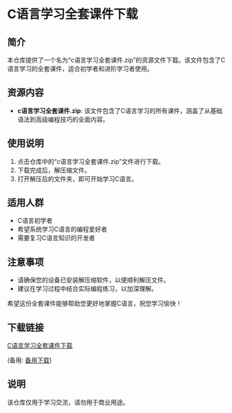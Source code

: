 # C语言学习全套课件下载

## 简介

本仓库提供了一个名为“c语言学习全套课件.zip”的资源文件下载。该文件包含了C语言学习的全套课件，适合初学者和进阶学习者使用。

## 资源内容

- **c语言学习全套课件.zip**: 该文件包含了C语言学习的所有课件，涵盖了从基础语法到高级编程技巧的全面内容。

## 使用说明

1. 点击仓库中的“c语言学习全套课件.zip”文件进行下载。
2. 下载完成后，解压缩文件。
3. 打开解压后的文件夹，即可开始学习C语言。

## 适用人群

- C语言初学者
- 希望系统学习C语言的编程爱好者
- 需要复习C语言知识的开发者

## 注意事项

- 请确保您的设备已安装解压缩软件，以便顺利解压文件。
- 建议在学习过程中结合实际编程练习，以加深理解。

希望这份全套课件能够帮助您更好地掌握C语言，祝您学习愉快！

## 下载链接
[C语言学习全套课件下载](https://pan.quark.cn/s/c2cb023e6682) 

(备用: [备用下载](https://pan.baidu.com/s/1G61-DGjtj7GGf-lpS1GyRQ?pwd=1234))

## 说明

该仓库仅用于学习交流，请勿用于商业用途。
